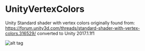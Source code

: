 # UnityVertexColors

Unity Standard shader with vertex colors originally found from: https://forum.unity3d.com/threads/standard-shader-with-vertex-colors.316529/ converted to Unity 2017.1.1f1

![alt tag](http://i.imgur.com/FBz5EaT.jpg)
